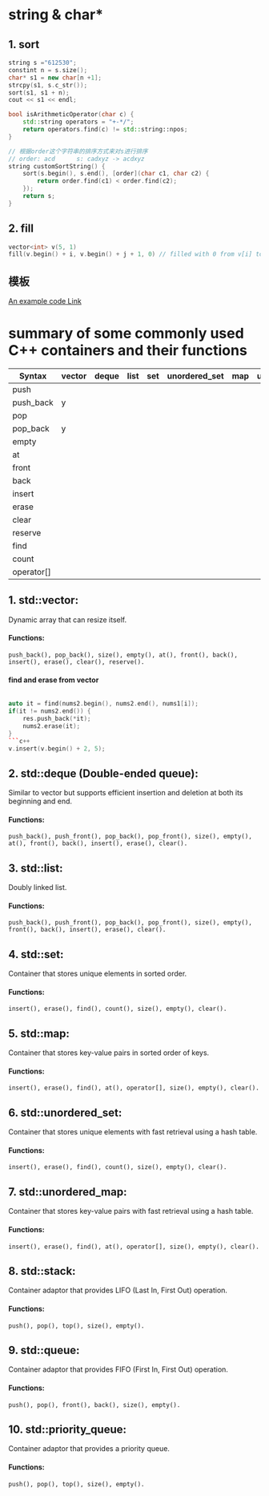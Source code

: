 # string & char*

## 1. sort

```c++
string s ="612530";
constint n = s.size();
char* s1 = new char[n +1];
strcpy(s1, s.c_str());
sort(s1, s1 + n);
cout << s1 << endl;

bool isArithmeticOperator(char c) {
    std::string operators = "+-*/";
    return operators.find(c) != std::string::npos;
}

// 根据order这个字符串的排序方式来对s进行排序
// order: acd      s: cadxyz -> acdxyz
string customSortString() {
    sort(s.begin(), s.end(), [order](char c1, char c2) {
        return order.find(c1) < order.find(c2);
    });
    return s;
}

```

## 2. fill

```c++
vector<int> v(5, 1)
fill(v.begin() + i, v.begin() + j + 1, 0) // filled with 0 from v[i] to v[j]
```

## 模板
[An example code Link](./code_lib/template_demo.cpp)

# summary of some commonly used C++ containers and their functions

| Syntax   | vector | deque | list |  set | unordered_set | map | unordered_map |  stack | queue | priorit_queue |
| -------- | ------ | ----- | ---- | ---| ----- | ---- | ------ | ----- | ----- | -------- | 
| push |
| push_back | y |       |  |  |  |  |  |  |  |  |
| pop |
| pop_back | y |
| empty |
| at |
| front |
| back |
| insert |
| erase |
| clear |
| reserve |
| find |
| count |
| operator[] |  |  |


## 1. std::vector:

Dynamic array that can resize itself.

#### Functions:

    push_back(), pop_back(), size(), empty(), at(), front(), back(), insert(), erase(), clear(), reserve().

#### find and erase from vector

```c++

auto it = find(nums2.begin(), nums2.end(), nums1[i]);
if(it != nums2.end()) {
	res.push_back(*it);
	nums2.erase(it);
}
```c++
v.insert(v.begin() + 2, 5);
```

## 2. std::deque (Double-ended queue):

Similar to vector but supports efficient insertion and deletion at both its beginning and end.

#### Functions:

    push_back(), push_front(), pop_back(), pop_front(), size(), empty(), at(), front(), back(), insert(), erase(), clear().

## 3. std::list:

Doubly linked list.

#### Functions:

    push_back(), push_front(), pop_back(), pop_front(), size(), empty(), front(), back(), insert(), erase(), clear().

## 4. std::set:

Container that stores unique elements in sorted order.

#### Functions:

    insert(), erase(), find(), count(), size(), empty(), clear().

## 5. std::map:

Container that stores key-value pairs in sorted order of keys.

#### Functions:

    insert(), erase(), find(), at(), operator[], size(), empty(), clear().

## 6. std::unordered_set:

Container that stores unique elements with fast retrieval using a hash table.

#### Functions:

    insert(), erase(), find(), count(), size(), empty(), clear().

## 7. std::unordered_map:

Container that stores key-value pairs with fast retrieval using a hash table.

#### Functions:

    insert(), erase(), find(), at(), operator[], size(), empty(), clear().

## 8. std::stack:

Container adaptor that provides LIFO (Last In, First Out) operation.

#### Functions:

    push(), pop(), top(), size(), empty().

## 9. std::queue:

Container adaptor that provides FIFO (First In, First Out) operation.

#### Functions:

    push(), pop(), front(), back(), size(), empty().

## 10. std::priority_queue:

Container adaptor that provides a priority queue.

#### Functions:

    push(), pop(), top(), size(), empty().
